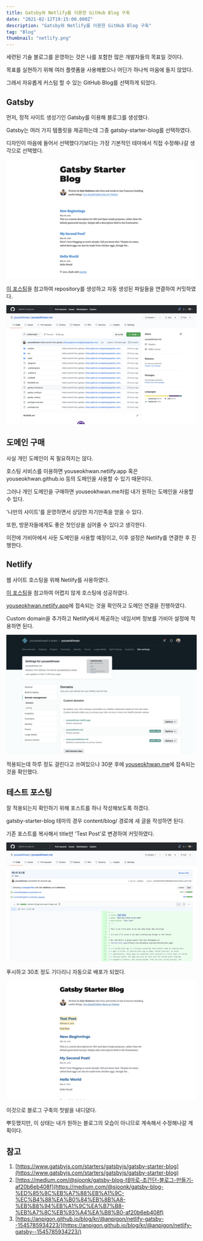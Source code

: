 ```yaml
---
title: Gatsby와 Netlify를 이용한 GitHub Blog 구축
date: "2021-02-12T19:15:00.000Z"
description: "Gatsby와 Netlify를 이용한 GitHub Blog 구축"
tag: "Blog"
thumbnail: "netlify.png"
---
```


세련된 기술 블로그를 운영하는 것은 나를 포함한 많은 개발자들의 목표일 것이다.

목표를 실현하기 위해 여러 플랫폼을 사용해봤으나 어딘가 하나씩 마음에 들지 않았다.

그래서 자유롭게 커스텀 할 수 있는 GitHub Blog를 선택하게 되었다.

## Gatsby

먼저, 정적 사이트 생성기인 Gatsby를 이용해 블로그를 생성했다.

Gatsby는 여러 가지 템플릿을 제공하는데 그중 gatsby-starter-blog를 선택하였다.

디자인이 마음에 들어서 선택했다기보다는 가장 기본적인 테마에서 직접 수정해나갈 생각으로 선택했다.

![gatsby-starter-blog.png](gatsby-starter-blog.png)

[이 포스팅](https://medium.com/@sjoonk/gatsby-blog-%ED%85%8C%EB%A7%88%EB%A1%9C-%EC%B4%88%EA%B0%84%EB%8B%A8-%EB%B8%94%EB%A1%9C%EA%B7%B8-%EB%A7%8C%EB%93%A4%EA%B8%B0-af20b6eb408f)을 참고하여 repository를 생성하고 자동 생성된 파일들을 연결하여 커밋하였다.

![github-commit.png](github-commit.png)

## 도메인 구매

사실 개인 도메인이 꼭 필요하지는 않다.

호스팅 서비스를 이용하면 youseokhwan.netlify.app 혹은 youseokhwan.github.io 등의 도메인을 사용할 수 있기 때문이다.

그러나 개인 도메인을 구매하면 youseokhwan.me처럼 내가 원하는 도메인을 사용할 수 있다.

'나만의 사이트'를 운영하면서 상당한 자기만족을 얻을 수 있다.

또한, 방문자들에게도 좋은 첫인상을 심어줄 수 있다고 생각한다.

이전에 가비아에서 사둔 도메인을 사용할 예정이고, 이후 설정은 Netlify를 연결한 후 진행한다.

## Netlify

웹 사이트 호스팅을 위해 Netlify를 사용하였다.

[이 포스팅](https://anpigon.github.io/blog/kr/@anpigon/netlify-gatsby--1545785934223/)을 참고하여 어렵지 않게 호스팅에 성공하였다.

[youseokhwan.netlify.app](https://youseokhwan.netlify.app/)에 접속되는 것을 확인하고 도메인 연결을 진행하였다.

Custom domain을 추가하고 Netlify에서 제공하는 네임서버 정보를 가비아 설정에 적용하면 된다.

![netlify.png](netlify.png)

적용되는데 하루 정도 걸린다고 쓰여있으나 30분 후에 [youseokhwan.me](https://youseokhwan.me/)에 접속되는 것을 확인했다.

## 테스트 포스팅

잘 적용되는지 확인하기 위해 포스트를 하나 작성해보도록 하겠다.

gatsby-starter-blog 테마의 경우 content/blog/ 경로에 새 글을 작성하면 된다.

기존 포스트를 복사해서 title만 'Test Post'로 변경하여 커밋하였다.

![test-commit.png](test-commit.png)

푸시하고 30초 정도 기다리니 자동으로 배포가 되었다.

![deploy-result.png](deploy-result.png)

이것으로 블로그 구축의 첫발을 내디뎠다.

뿌듯했지만, 이 상태는 내가 원하는 블로그의 모습이 아니므로 계속해서 수정해나갈 계획이다.

## 참고

1. [https://www.gatsbyjs.com/starters/gatsbyjs/gatsby-starter-blog](https://www.gatsbyjs.com/starters/gatsbyjs/gatsby-starter-blog)
2. [https://medium.com/@sjoonk/gatsby-blog-테마로-초간단-블로그-만들기-af20b6eb408f](https://medium.com/@sjoonk/gatsby-blog-%ED%85%8C%EB%A7%88%EB%A1%9C-%EC%B4%88%EA%B0%84%EB%8B%A8-%EB%B8%94%EB%A1%9C%EA%B7%B8-%EB%A7%8C%EB%93%A4%EA%B8%B0-af20b6eb408f)
3. [https://anpigon.github.io/blog/kr/@anpigon/netlify-gatsby--1545785934223/](https://anpigon.github.io/blog/kr/@anpigon/netlify-gatsby--1545785934223/)
